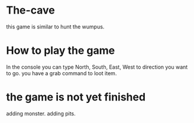 # The-cave

this game is similar to hunt the wumpus.

# How to play the game
In the console you can type North, South, East, West
to direction you want to go.
you have a grab command to loot item.

# the game is not yet finished 
adding monster.
adding pits.

